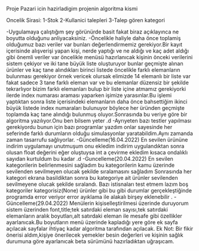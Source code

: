 Proje Pazari icin hazirladigim projenin algoritma kismi

Oncelik Sirasi:
1-Stok 
2-Kullanici talepleri
3-Talep gören kategori

-Uygulamaya çalıştığım şey görünürde basit fakat biraz açıklayınca ne boyutta olduğunu anliyacaksiniz.
-Öncelikle haliyle daha önce toplamiş olduğumuz bazı veriler var bunları değerlendirmemiz gerekiyor.Bir kayıt içerisinde alışverişi yapan kişi, nerde yaptığı ve ne aldığı ve kaç adet aldığı gibi önemli veriler var öncelikle menüsü hazırlanıcak kişinin önceki verilerini sistem çekiyor ve iki tane büyük liste oluşturuyor bunlar geçmişte alınan ürünler ve kaç tane alındıkları birinci listede öncelikle farklı elemanların bulunması gerekiyor örnek vericek olursak elimizde 14 elemanlı bir liste var fakat sadece 3 tane farklı eleman var ve bu elemanlar düzensiz bir şekilde tekrarlıyor bizim farklı elemanları bulup bir liste içine atmamız gerekiyorki ilerde index numarası araması yaparken işimize yarasınlar.Bu işlemi yaptıktan sonra liste içerisindeki elemanların daha önce bahsettiğim ikinci büyük listede index numaraları bulunuyor böylece her üründen geçmişte toplamda kaç tane alındığı bulunmuş oluyor.Sonrasında bu veriye göre bir algoritma yazılıyor.Onu ben bilsem yeter .d 
-Ayrıyeten bazı testler yapılması gerekiyordu bunun için bazı programlar yazdım onlar sayesinde her seferinde farklı durumların olduğu simulasyonlar yaratabildim.Aynı zamanda zaman tasarrufu sağlıyorlar.
-Güncelleme(16.04.2022)
En sevilen ürününe indirim uygulamayı unutmuşum onu ekledim indirim uygulandıktan sonra olusan float değerini eğer oluştuysa int a çevirme ekledim kısaca ondalıklı sayıdan kurtuldum bu kadar .d 
-Guncelleme(20.04.2022) 
En sevilen kategorilerin belirlenmesini sağladım bu kategorilerin kamu üzerinde sevilenden sevilmeyen olucak şekilde sıralamasını sağladım
Sonrasında her kategori ekrana basildiktan sonra bu kategoriye ait ürünler sevilenden sevilmeyene olucak şekilde sıralandı.
Bazı istisnaları test etmem lazım boş kategoriler kategorisiz(None) ürünler gibi bu gibi durumlar gerçekleştiğinde programda error veriyor error ayıklama ile alakalı birşey eklenebilir .
-Güncelleme(29.04.2022)
Menülerin kişiselleştirilmesi üzerinde duruyorum sistem üzerinden font,title;tek satırdaki eleman sayısı,tek satırdaki elemanların aralık boyutları,alt satırdaki eleman ile mesafe gibi özellikler ayarlanıcak.Bu boyutların menü üzerinde kapladığı yere göre ek sayfa açılacak sayfalar ihtiyaç kadar algoritma tarafından açılacak.
Ek Not: Bir fikir önerisi aldım,kişiye önerilecek yemekler besin değerleri ve kişinin sağlık durumuna göre ayarlanıcak beta sürümünü hazırladıktan uğraşıcam.

